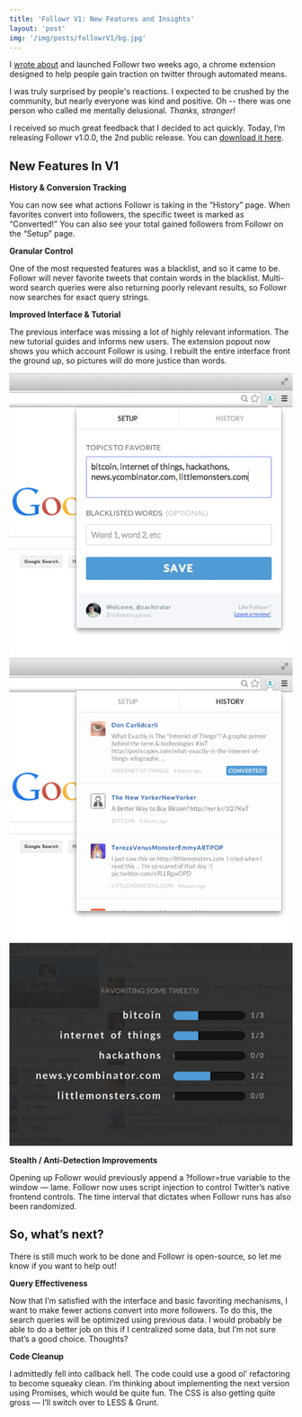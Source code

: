 ```yaml
---
title: 'Followr V1: New Features and Insights'
layout: 'post'
img: '/img/posts/followrV1/bg.jpg'
---
```


I [wrote about](http://zachtratar.com/followr.html) and launched Followr two weeks ago, a chrome extension designed to help people gain traction on twitter through automated means.

I was truly surprised by people's reactions. I expected to be crushed by the community, but nearly everyone was kind and positive.  Oh -- there was one person who called me mentally delusional. *Thanks, stranger!*

I received so much great feedback that I decided to act quickly. Today, I’m releasing Followr v1.0.0, the 2nd public release. You can [download it here](http://ztratar.github.io/followr).

New Features In V1
------------------

**History & Conversion Tracking**

You can now see what actions Followr is taking in the “History” page. When favorites convert into followers, the specific tweet is marked as “Converted!” You can also see your total gained followers from Followr on the “Setup” page.

**Granular Control**

One of the most requested features was a blacklist, and so it came to be. Followr will never favorite tweets that contain words in the blacklist. Multi-word search queries were also returning poorly relevant results, so Followr now searches for exact query strings.

**Improved Interface & Tutorial**

The previous interface was missing a lot of highly relevant information. The new tutorial guides and informs new users. The extension popout now shows you which account Followr is using. I rebuilt the entire interface front the ground up, so pictures will do more justice than words.

<img class="full" src="/img/posts/followrV1/setup-tab.png">
<img class="full" src="/img/posts/followrV1/history-tab.png">
<img class="full" src="/img/posts/followrV1/progress.png">

**Stealth / Anti-Detection Improvements**

Opening up Followr would previously append a ?followr=true variable to the window — lame. Followr now uses script injection to control Twitter’s native frontend controls. The time interval that dictates when Followr runs has also been randomized.

So, what’s next?
----------------

There is still much work to be done and Followr is open-source, so let me know if you want to help out!

**Query Effectiveness**

Now that I’m satisfied with the interface and basic favoriting mechanisms, I want to make fewer actions convert into more followers. To do this, the search queries will be optimized using previous data. I would probably be able to do a better job on this if I centralized some data, but I’m not sure that’s a good choice. Thoughts?

**Code Cleanup**

I admittedly fell into callback hell. The code could use a good ol’ refactoring to become squeaky clean. I’m thinking about implementing the next version using Promises, which would be quite fun. The CSS is also getting quite gross — I’ll switch over to LESS & Grunt.

